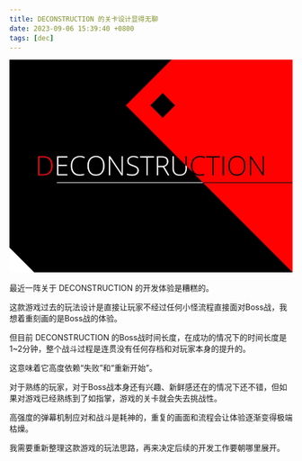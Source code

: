 ```yaml
---
title: DECONSTRUCTION 的关卡设计显得无聊
date: 2023-09-06 15:39:40 +0800
tags: [dec]
---
```


![](./img/dec/0x0002.png)

最近一阵关于 DECONSTRUCTION 的开发体验是糟糕的。

这款游戏过去的玩法设计是直接让玩家不经过任何小怪流程直接面对Boss战，我想着重刻画的是Boss战的体验。

但目前 DECONSTRUCTION 的Boss战时间长度，在成功的情况下的时间长度是1~2分钟，整个战斗过程是连贯没有任何存档和对玩家本身的提升的。

这意味着它高度依赖“失败”和“重新开始”。

对于熟练的玩家，对于Boss战本身还有兴趣、新鲜感还在的情况下还不错，但如果对游戏已经熟练到了如指掌，游戏的关卡就会失去挑战性。

高强度的弹幕机制应对和战斗是耗神的，重复的画面和流程会让体验逐渐变得极端枯燥。

我需要重新整理这款游戏的玩法思路，再来决定后续的开发工作要朝哪里展开。

